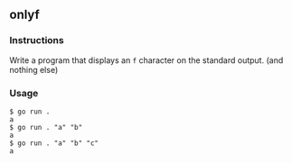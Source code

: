 ## onlyf

### Instructions

Write a program that displays an `f` character on the standard output. (and nothing else)

### Usage

```console
$ go run .
a
$ go run . "a" "b"
a
$ go run . "a" "b" "c"
a
```
